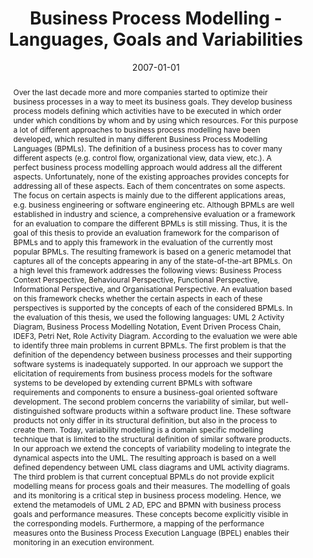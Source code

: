 ---
abstract: 'Over the last decade more and more companies started to optimize their
  business processes in a way to meet its business goals. They develop business process
  models defining which activities have to be executed in which order under which
  conditions by whom and by using which resources. For this purpose a lot of different
  approaches to business process modelling have been developed, which resulted in
  many different Business Process Modelling Languages (BPMLs).   The definition of
  a business process has to cover many different aspects (e.g. control flow, organizational
  view, data view, etc.). A perfect business process modelling approach would address
  all the different aspects. Unfortunately, none of the existing approaches provides
  concepts for addressing all of these aspects. Each of them concentrates on some
  aspects. The focus on certain aspects is mainly due to the different applications
  areas, e.g. business engineering or software engineering etc.   Although BPMLs are
  well established in industry and science, a comprehensive evaluation or a framework
  for an evaluation to compare the different BPMLs is still missing. Thus, it is the
  goal of this thesis to provide an evaluation framework for the comparison of BPMLs
  and to apply this framework in the evaluation of the currently most popular BPMLs.
  The resulting framework is based on a generic metamodel that captures all of the
  concepts appearing in any of the state-of-the-art BPMLs. On a high level this framework
  addresses the following views: Business Process Context Perspective, Behavioural
  Perspective, Functional Perspective, Informational Perspective, and Organisational
  Perspective. An evaluation based on this framework checks whether the certain aspects
  in each of these perspectives is supported by the concepts of each of the considered
  BPMLs. In the evaluation of this thesis, we used the following languages: UML 2
  Activity Diagram, Business Process Modelling Notation, Event Driven Process Chain,
  IDEF3, Petri Net, Role Activity Diagram.   According to the evaluation we were able
  to identify three main problems in current BPMLs. The first problem is that the
  definition of the dependency between business processes and their supporting software
  systems is inadequately supported. In our approach we support the elicitation of
  requirements from business process models for the software systems to be developed
  by extending current BPMLs with software requirements and components to ensure a
  business-goal oriented software development.   The second problem concerns the variability
  of similar, but well-distinguished software products within a software product line.
  These software products not only differ in its structural definition, but also in
  the process to create them. Today, variability modelling is a domain specific modelling
  technique that is limited to the structural definition of similar software products.
  In our approach we extend the concepts of variability modeling to integrate the
  dynamical aspects into the UML. The resulting approach is based on a well defined
  dependency between UML class diagrams and UML activity diagrams.   The third problem
  is that current conceptual BPMLs do not provide explicit modelling means for process
  goals and their measures. The modelling of goals and its monitoring is a critical
  step in business process modeling. Hence, we extend the metamodels of UML 2 AD,
  EPC and BPMN with business process goals and performance measures. These concepts
  become explicitly visible in the corresponding models. Furthermore, a mapping of
  the performance measures onto the Business Process Execution Language (BPEL) enables
  their monitoring in an execution environment.'
authors:
- Birgit Korherr
date: '2007-01-01'
featured: false
links:
- name: Publik
  url: https://publik.tuwien.ac.at/showentry.php?ID=141379&lang=1
publication_types:
- '7'
publishDate: '2007-01-01'
title: Business Process Modelling - Languages, Goals and Variabilities
url_pdf: http://publik.tuwien.ac.at/files/PubDat_141379.pdf
---